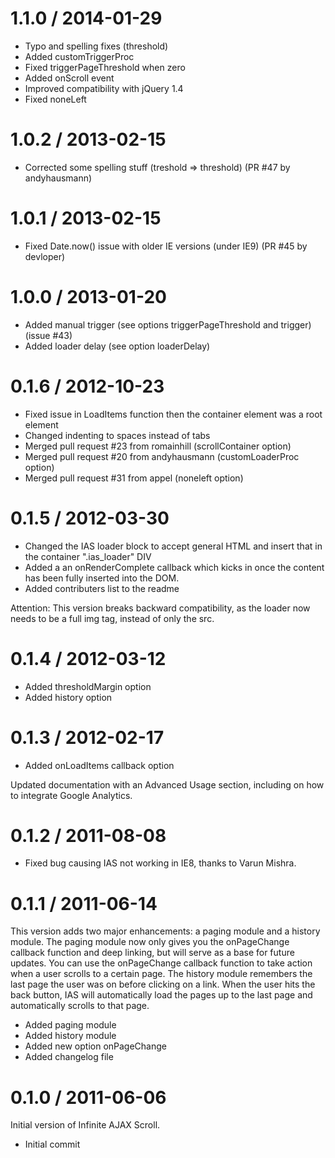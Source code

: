 1.1.0 / 2014-01-29
==================

* Typo and spelling fixes (threshold)
* Added customTriggerProc
* Fixed triggerPageThreshold when zero
* Added onScroll event
* Improved compatibility with jQuery 1.4
* Fixed noneLeft

1.0.2 / 2013-02-15
==================

* Corrected some spelling stuff (treshold => threshold) (PR #47 by andyhausmann)

1.0.1 / 2013-02-15
==================

* Fixed Date.now() issue with older IE versions (under IE9) (PR #45 by devloper)

1.0.0 / 2013-01-20
==================

* Added manual trigger (see options triggerPageThreshold and trigger) (issue #43)
* Added loader delay (see option loaderDelay)

0.1.6 / 2012-10-23
==================

* Fixed issue in LoadItems function then the container element was a root element
* Changed indenting to spaces instead of tabs
* Merged pull request #23 from romainhill (scrollContainer option)
* Merged pull request #20 from andyhausmann (customLoaderProc option)
* Merged pull request #31 from appel (noneleft option)

0.1.5 / 2012-03-30
==================

* Changed the IAS loader block to accept general HTML and insert that in the container ".ias_loader" DIV
* Added a an onRenderComplete callback which kicks in once the content has been fully inserted into the DOM.
* Added contributers list to the readme

Attention: This version breaks backward compatibility, as the loader now needs to be a full img tag, instead of only the src.

0.1.4 / 2012-03-12
==================

* Added thresholdMargin option
* Added history option

0.1.3 / 2012-02-17
==================

* Added onLoadItems callback option

Updated documentation with an Advanced Usage section, including on how to integrate Google Analytics.

0.1.2 / 2011-08-08
==================

* Fixed bug causing IAS not working in IE8, thanks to Varun Mishra.

0.1.1 / 2011-06-14
==================

This version adds two major enhancements: a paging module and a history module. The paging module now only gives you the onPageChange callback function and deep linking, but will serve as a base for future updates. You can use the onPageChange callback function to take action when a user scrolls to a certain page. The history module remembers the last page the user was on before clicking on a link. When the user hits the back button, IAS will automatically load the pages up to the last page and automatically scrolls to that page.

* Added paging module
* Added history module
* Added new option onPageChange
* Added changelog file

0.1.0 / 2011-06-06
==================

Initial version of Infinite AJAX Scroll.

* Initial commit
